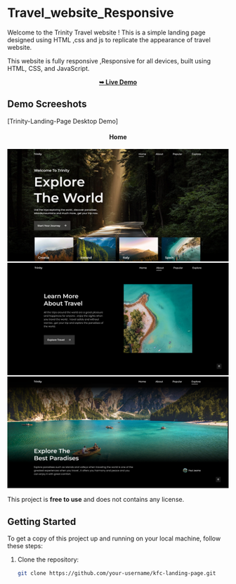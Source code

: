 # Travel_website_Responsive

Welcome to the Trinity Travel website ! This is a simple landing page designed using HTML ,css and js to replicate the appearance of travel website.<br>


This website is fully responsive ,Responsive for all devices, built using HTML, CSS, and JavaScript.
<div align="center">
  <a href="https://trinity-travel-web.netlify.app"><strong>➥ Live Demo</strong></a>

</div>

## Demo Screeshots

[Trinity-Landing-Page Desktop Demo]
<div align="center">
   <h4>Home</h4>
   <img src="readme-images/homepage.png" />
   <img src="readme-images/about.png" />
   <img src="readme-images/explore.png" />
  
</div>

This project is **free to use** and does not contains any license.


## Getting Started

To get a copy of this project up and running on your local machine, follow these steps:

1. Clone the repository:

   ```bash
   git clone https://github.com/your-username/kfc-landing-page.git
